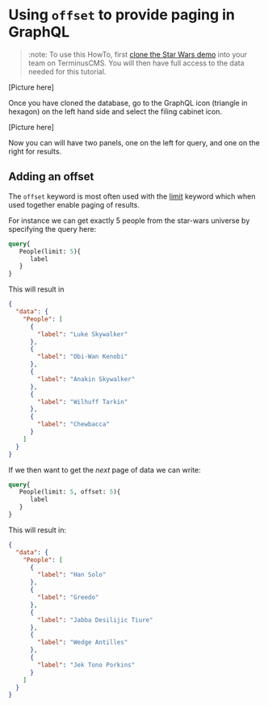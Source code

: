 # Using `offset` to provide paging in GraphQL

> :note:
> To use this HowTo, first [clone the Star Wars
> demo](../use-distributed-features/clone-a-demo.md) into your team on
> TerminusCMS. You will then have full access to the data needed for
> this tutorial.

[Picture here]

Once you have cloned the database, go to the GraphQL icon (triangle in
hexagon) on the left hand side and select the filing cabinet icon.

[Picture here]

Now you can will have two panels, one on the left for query, and one
on the right for results.

## Adding an offset

The `offset` keyword is most often used with the [limit](./limit.md)
keyword which when used together enable paging of results.

For instance we can get exactly 5 people from the star-wars universe
by specifying the query here:

```graphql
query{
   People(limit: 5){
      label
   }
}
```

This will result in

```json
{
  "data": {
    "People": [
      {
        "label": "Luke Skywalker"
      },
      {
        "label": "Obi-Wan Kenobi"
      },
      {
        "label": "Anakin Skywalker"
      },
      {
        "label": "Wilhuff Tarkin"
      },
      {
        "label": "Chewbacca"
      }
    ]
  }
}
```

If we then want to get the *next* page of data we can write:

```graphql
query{
   People(limit: 5, offset: 5){
      label
   }
}
```

This will result in:

```json
{
  "data": {
    "People": [
      {
        "label": "Han Solo"
      },
      {
        "label": "Greedo"
      },
      {
        "label": "Jabba Desilijic Tiure"
      },
      {
        "label": "Wedge Antilles"
      },
      {
        "label": "Jek Tono Porkins"
      }
    ]
  }
}
```

